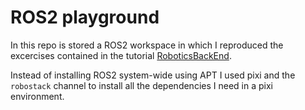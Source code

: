 # ROS2 playground

In this repo is stored a ROS2 workspace in which I reproduced the excercises contained in the tutorial [RoboticsBackEnd](https://www.youtube.com/playlist?list=PLLSegLrePWgJudpPUof4-nVFHGkB62Izy).

Instead of installing ROS2 system-wide using APT I used pixi and the `robostack` channel to install all the dependencies I need in a pixi environment.
